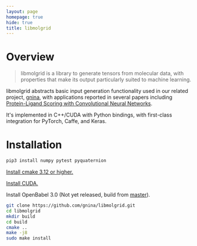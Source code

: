 ```yaml
---
layout: page
homepage: true
hide: true
title: libmolgrid
---
```


# Overview

> libmolgrid is a library to generate tensors from molecular data, with properties that make its output particularly suited to machine learning. 

libmolgrid abstracts basic input generation functionality used in our related project, [gnina](https://github.com/gnina/gnina), with applications reported in several papers including [Protein-Ligand Scoring with Convolutional Neural Networks](https://arxiv.org/abs/1612.02751).

It's implemented in C++/CUDA with Python bindings, with first-class integration for PyTorch, Caffe, and Keras.

# Installation

  ```bash
  pip3 install numpy pytest pyquaternion
  ```

[Install cmake 3.12 or higher.](https://cmake.org/install/)

[Install CUDA.](https://developer.nvidia.com/cuda-downloads)

Install OpenBabel 3.0 (Not yet released, build from [master](https://github.com/openbabel/openbabel)).

  ```bash
  git clone https://github.com/gnina/libmolgrid.git
  cd libmolgrid
  mkdir build
  cd build
  cmake ..
  make -j8
  sudo make install
  ```
